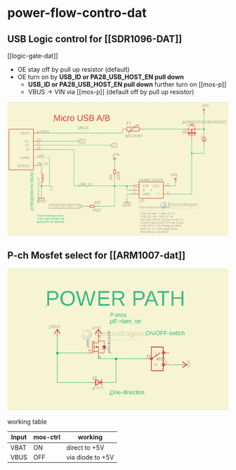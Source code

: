 
# power-flow-contro-dat

## USB Logic control for [[SDR1096-DAT]]

[[logic-gate-dat]]


- OE stay off by pull up resistor (default)
- OE turn on by **USB_ID or PA28_USB_HOST_EN pull down**
  - **USB_ID or PA28_USB_HOST_EN pull down** further turn on [[mos-p]]
  - VBUS -> VIN via [[mos-p]] (default off by pull up resistor)


![](2023-12-18-15-43-51.png)



## P-ch Mosfet select for [[ARM1007-dat]]


![](2024-10-15-17-29-50.png)

working table 

| Input | mos-ctrl | working          |
| ----- | -------- | ---------------- |
| VBAT  | ON       | direct to +5V    |
| VBUS  | OFF      | via diode to +5V |